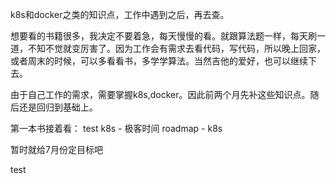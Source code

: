 k8s和docker之类的知识点，工作中遇到之后，再去查。

想要看的书籍很多，我决定不要着急，每天慢慢的看。就跟算法题一样，每天刷一道，不知不觉就变厉害了。因为工作会有需求去看代码，写代码，所以晚上回家，或者周末的时候，可以多看看书，多学学算法。当然吉他的爱好，也可以继续下去。

由于自己工作的需求，需要掌握k8s,docker。因此前两个月先补这些知识点。随后还是回归到基础上。

第一本书接着看：
test
k8s - 极客时间
roadmap - k8s

暂时就给7月份定目标吧 

test